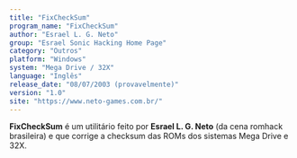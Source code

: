 ```yaml
---
title: "FixCheckSum"
program_name: "FixCheckSum"
author: "Esrael L. G. Neto"
group: "Esrael Sonic Hacking Home Page"
category: "Outros"
platform: "Windows"
system: "Mega Drive / 32X"
language: "Inglês"
release_date: "08/07/2003 (provavelmente)"
version: "1.0"
site: "https://www.neto-games.com.br/"
---
```

<b>FixCheckSum</b> é um utilitário feito por <b>Esrael L. G. Neto</b> (da cena romhack brasileira) e que corrige a checksum das ROMs dos sistemas Mega Drive e 32X.
